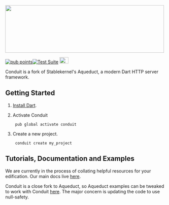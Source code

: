 <img src="https://raw.githubusercontent.com/conduit-dart/conduit/master/assets/conduit-name.svg" width="500" height="150">

[![pub points](https://badges.bar/conduit/pub%20points)](https://pub.dev/packages/conduit/score)[![Test Suite](https://github.com/conduit-dart/conduit/actions/workflows/test.yml/badge.svg)](https://github.com/conduit-dart/conduit/actions/workflows/test.yml) [<img src="https://discord.com/assets/3437c10597c1526c3dbd98c737c2bcae.svg" width="28" height="20">](https://discord.gg/MHz5cqktHW)

Conduit is a fork of Stablekernel's Aqueduct, a modern Dart HTTP server framework.

## Getting Started

1. [Install Dart](https://www.dartlang.org/install).
2. Activate Conduit

        pub global activate conduit

3. Create a new project.

        conduit create my_project

## Tutorials, Documentation and Examples

We are currently in the process of collating helpful resources for your edification. Our main docs live [here](https://gitbook.theconduit.dev/contributing).

Conduit is a close fork to Aqueduct, so Aqueduct examples can be tweaked to work with Conduit [here](https://github.com/stablekernel/aqueduct_examples). The major concern is updating the code to use null-safety.
